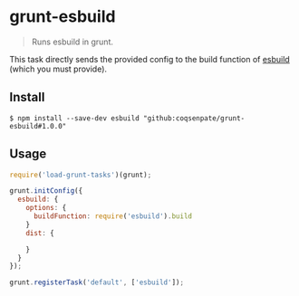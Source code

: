 # grunt-esbuild

> Runs esbuild in grunt.

This task directly sends the provided config to the build function of [esbuild](https://esbuild.github.io/) (which you must provide).

## Install

```
$ npm install --save-dev esbuild "github:coqsenpate/grunt-esbuild#1.0.0"
```

## Usage

```js
require('load-grunt-tasks')(grunt);

grunt.initConfig({
  esbuild: {
    options: {
      buildFunction: require('esbuild').build
    }
    dist: {

    }
  }
});

grunt.registerTask('default', ['esbuild']);
```
